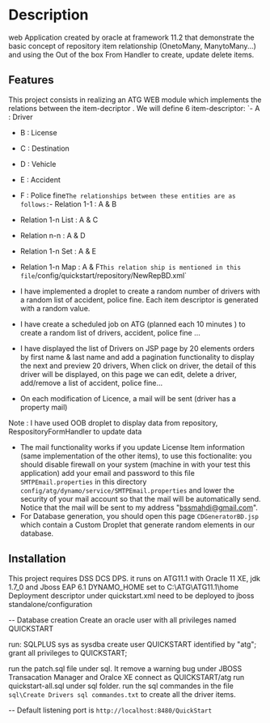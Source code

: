 # Description

web Application created by oracle at framework 11.2 that demonstrate the basic concept of repository item relationship (OnetoMany, ManytoMany...) and using the Out of the box From Handler to create, update delete items.

## Features

This project consists in realizing an ATG WEB module which implements the relations between the item-decriptor .
We will define 6 item-descriptor:
`-	A : Driver
-	B : License
-	C : Destination
-	D : Vehicle
-	E : Accident
-	F : Police fine`
The relationships between these entities are as follows:
`-	Relation 1-1 : A & B
-	Relation 1-n List : A & C
-	Relation n-n : A & D
-	Relation 1-n Set : A & E
-	Relation 1-n Map : A & F`
This relation ship is mentioned in this file `/config/quickstart/repository/NewRepBD.xml`

- I have implemented  a droplet to create a random number of drivers with a random list of accident, police fine.
Each item descriptor is generated with a random value.
- I have create a scheduled job on ATG (planned each 10 minutes ) to create a random list of drivers, accident, police fine …
- I have displayed the list of Drivers on JSP page by 20 elements orders by first name & last name and add a pagination functionality to display the next and preview 20 drivers, When click on driver, the detail of this driver will be displayed, on this page we can edit, delete a driver, add/remove a list of accident, police fine…
- On each modification of Licence, a mail will be sent (driver has a property mail)
 
Note : I have used OOB droplet to display data from repository, RespositoryFormHandler to update data 

- The mail functionality works if you update License Item information (same implementation of the other items), to use this foctionalite:
you should disable firewall on your system (machine in with your test this application) add your email and password to this file `SMTPEmail.properties` in this directory `config/atg/dynamo/service/SMTPEmail.properties` and lower the security of your mail account so that the mail will be automatically send. 
Notice that the mail will be sent to my address "bssmahdi@gmail.com".
- For Database generation, you should open this page `CDGeneratorBD.jsp` which contain a Custom Droplet that generate random elements in our database.

## Installation

This project requires DSS DCS DPS.
it runs on ATG11.1 with Oracle 11 XE, jdk 1.7_0 and Jboss EAP 6.1
DYNAMO_HOME set to C:\ATG\ATG11.1\home 
Deployment descriptor under quickstart.xml need to be deployed to jboss standalone/configuration

-- Database creation
Create an oracle user with all privileges named QUICKSTART

run: SQLPLUS sys as sysdba 
create user QUICKSTART identified by "atg";
grant all privileges to QUICKSTART;

run the patch.sql file under sql. It remove a warning bug under JBOSS Transacation Manager and Oralce XE
connect as QUICKSTART/atg
run quickstart-all.sql under sql folder.
run the sql commandes in the file `sql\Create Drivers sql commandes.txt` to create all the driver items.

-- Default listening port is `http://localhost:8480/QuickStart`

